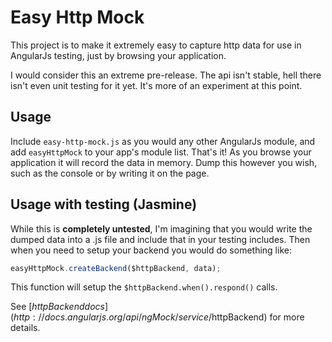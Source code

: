 # Easy Http Mock

This project is to make it extremely easy to capture http data for use in AngularJs testing, just by browsing your application.

I would consider this an extreme pre-release. The api isn't stable, hell there isn't even unit testing for it yet. It's more of an experiment at this point.


## Usage

Include ```easy-http-mock.js``` as you would any other AngularJs module, and add ``easyHttpMock`` to your app's module list. That's it! As you browse your application it will record the data in memory. Dump this however you wish, such as the console or by writing it on the page.

## Usage with testing (Jasmine)

While this is **completely untested**, I'm imagining that you would write the dumped data into a .js file and include that in your testing includes. Then when you need to setup your backend you would do something like:

```javascript
easyHttpMock.createBackend($httpBackend, data);
```

This function will setup the ``$httpBackend.when().respond()`` calls.

See [$httpBackend docs](http://docs.angularjs.org/api/ngMock/service/$httpBackend) for more details.
